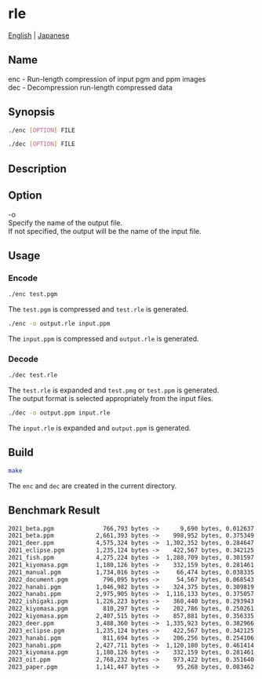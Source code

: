 # rle

[English](./README.md) | [Japanese](./README.ja.md)  

## Name

enc - Run-length compression of input pgm and ppm images  
dec - Decompression run-length compressed data  

## Synopsis

```sh
./enc [OPTION] FILE
```

```sh
./dec [OPTION] FILE
```

## Description

## Option

-o  
    Specify the name of the output file.  
    If not specified, the output will be the name of the input file.  

## Usage

### Encode

```sh
./enc test.pgm
```

The `test.pgm` is compressed and `test.rle` is generated.  

```sh
./enc -o output.rle input.ppm
```

The `input.ppm` is compressed and `output.rle` is generated.  

### Decode

```sh
./dec test.rle
```

The `test.rle` is expanded and `test.pmg` or `test.ppm` is generated.  
The output format is selected appropriately from the input files.  

```sh
./dec -o output.ppm input.rle
```

The `input.rle` is expanded and `output.ppm` is generated.  

## Build

```sh
make
```

The `enc` and `dec` are created in the current directory.  

## Benchmark Result

```txt
2021_beta.pgm              766,793 bytes ->      9,690 bytes, 0.012637 ( 1.26%), OK
2021_beta.ppm            2,661,393 bytes ->    998,952 bytes, 0.375349 (37.53%), OK
2021_deer.ppm            4,575,324 bytes ->  1,302,352 bytes, 0.284647 (28.46%), OK
2021_eclipse.pgm         1,235,124 bytes ->    422,567 bytes, 0.342125 (34.21%), OK
2021_fish.ppm            4,275,224 bytes ->  1,288,709 bytes, 0.301597 (30.16%), OK
2021_kiyomasa.pgm        1,180,126 bytes ->    332,159 bytes, 0.281461 (28.15%), OK
2021_manual.pgm          1,734,016 bytes ->     66,474 bytes, 0.038335 ( 3.83%), OK
2022_document.pgm          796,095 bytes ->     54,567 bytes, 0.068543 ( 6.85%), OK
2022_hanabi.pgm          1,046,982 bytes ->    324,375 bytes, 0.309819 (30.98%), OK
2022_hanabi.ppm          2,975,905 bytes ->  1,116,133 bytes, 0.375057 (37.51%), OK
2022_ishigaki.pgm        1,226,223 bytes ->    360,440 bytes, 0.293943 (29.39%), OK
2022_kiyomasa.pgm          810,297 bytes ->    202,786 bytes, 0.250261 (25.03%), OK
2022_kiyomasa.ppm        2,407,515 bytes ->    857,881 bytes, 0.356335 (35.63%), OK
2023_deer.ppm            3,488,360 bytes ->  1,335,923 bytes, 0.382966 (38.30%), OK
2023_eclipse.pgm         1,235,124 bytes ->    422,567 bytes, 0.342125 (34.21%), OK
2023_hanabi.pgm            811,694 bytes ->    206,256 bytes, 0.254106 (25.41%), OK
2023_hanabi.ppm          2,427,711 bytes ->  1,120,180 bytes, 0.461414 (46.14%), OK
2023_kiyomasa.pgm        1,180,126 bytes ->    332,159 bytes, 0.281461 (28.15%), OK
2023_oit.ppm             2,768,232 bytes ->    973,422 bytes, 0.351640 (35.16%), OK
2023_paper.pgm           1,141,447 bytes ->     95,268 bytes, 0.083462 ( 8.35%), OK
```

